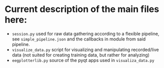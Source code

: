 # Current description of the main files here:

- ```session.py``` used for raw data gathering according to a flexible pipeline, see ```simple_pipeline.json``` and the callbacks in module from said pipeline.
- ```visualize_data.py``` script for visualizing and manipulating recorded/live data (not suited for creating training data, but rather for analyzing)
- ```eegplotterlib.py``` source of the pyqt apps used in ```visualiza_data.py```
